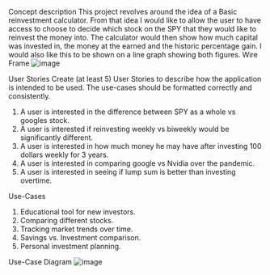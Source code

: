 Concept description
This project revolves around the idea of a Basic reinvestment calculator. From that idea I would like to allow the user to have access to choose to decide which stock on the SPY that they would like to reinvest the money into. The calculator would then show how much capital was invested in, the money at the earned and the historic percentage gain. I would also like this to be shown on a line graph showing both figures.
Wire Frame
 ![image](https://github.com/user-attachments/assets/140a93cd-6b92-4253-8bba-96c96fd9a19a)

User Stories
Create (at least 5) User Stories to describe how the application is intended to be used.
The use-cases should be formatted correctly and consistently.
1.	A user is interested in the difference between SPY as a whole vs googles stock.
2.	A user is interested if reinvesting weekly vs biweekly would be significantly different. 
3.	A user is interested in how much money he may have after investing 100 dollars weekly for 3 years.
4.	A user is interested in comparing google vs Nvidia over the pandemic. 
5.	A user is interested in seeing if lump sum is better than investing overtime.
   
Use-Cases
1.	Educational tool for new investors.
2.	Comparing different stocks.
3.	Tracking market trends over time.
4.	Savings vs. Investment comparison.
5.	Personal investment planning.

Use-Case Diagram
 ![image](https://github.com/user-attachments/assets/9f9ef328-4f17-4357-8fad-3a4d4dd9dbbf)

